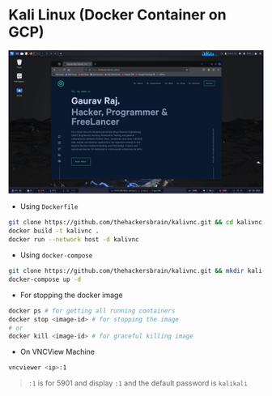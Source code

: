 # Kali Linux (Docker Container on GCP)

![Banner Image](https://raw.githubusercontent.com/thehackersbrain/kalivnc/refs/heads/main/screenshots/kalivnc.png)

- Using `Dockerfile`
```bash
git clone https://github.com/thehackersbrain/kalivnc.git && cd kalivnc
docker build -t kalivnc .
docker run --network host -d kalivnc
```

- Using `docker-compose`
```bash
git clone https://github.com/thehackersbrain/kalivnc.git && mkdir kali-home && cd kalivnc
docker-compose up -d
```

- For stopping the docker image
```bash
docker ps # for getting all running containers
docker stop <image-id> # for stopping the image
# or
docker kill <image-id> # for graceful killing image
```

- On VNCView Machine
```bash
vncviewer <ip>:1
```
> `:1` is for 5901 and display `:1` and the default password is `kalikali`
